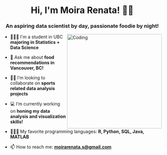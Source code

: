 <h1 align="center">Hi, I'm Moira Renata! 👋🏻 </h1>
<h3 align="center">An aspiring data scientist by day, passionate foodie by night!</h3>
<img align="right" alt="Coding" width="300" src="https://www.linkpicture.com/q/Image-2_6.png">

- 👩🏻‍🎓 I'm a student in UBC **majoring in Statistics + Data Science**

- 💬 Ask me about **food recommendations in Vancouver, BC!**

- 🤝🏻 I’m looking to collaborate on **sports related data analysis projects**

- 💻 I’m currently working on **honing my data analysis and visualization skills!**

- 👩🏻‍💻 My favorite programming languages: **R, Python, SQL, Java, MATLAB**

- 📫 How to reach me: **moirarenata.s@gmail.com**

</p>

